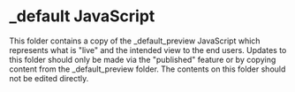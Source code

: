 _default JavaScript
=================

This folder contains a copy of the _default_preview JavaScript which represents what is "live" and the intended view to the end users. Updates to this folder should only be made via the "published" feature or by copying content from the _default_preview folder. The contents on this folder should not be edited directly.
